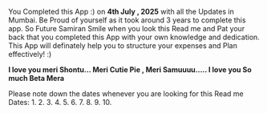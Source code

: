 You Completed this App :) on **4th July , 2025** with all the Updates in Mumbai.
Be Proud of yourself as it took around 3 years to complete this app.
So Future Samiran Smile when you look this Read me and Pat your back that you completed this App with your own knowledge and dedication.
This App will definately help you to structure your expenses and Plan effectively! :)

**I love you meri Shontu... Meri Cutie Pie , Meri Samuuuu..... I love you So much Beta Mera**

Please note down the dates whenever you are looking for this Read me
Dates:
1.
2.
3.
4.
5.
6.
7.
8.
9.
10.
